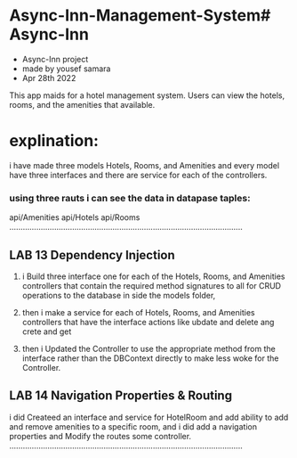 # Async-Inn-Management-System# Async-Inn
- Async-Inn project
- made by yousef samara
- Apr 28th 2022

This app maids for a hotel management system. Users can view the hotels, rooms, and the amenities that available.

# explination:

i have made three models Hotels, Rooms, and Amenities and every model have three interfaces and there are service for each of the controllers.

### using three rauts i can see the data in datapase taples:

api/Amenities
api/Hotels
api/Rooms
........................................................................................................
## LAB 13 Dependency Injection

1. i Build three interface one for each of the Hotels, Rooms, and Amenities controllers  that contain the required method signatures to all for CRUD operations to the database in side the models folder,

2. then i make a service for each of Hotels, Rooms, and Amenities controllers that have the interface actions like ubdate and delete ang crete and get

3. then i Updated the Controller to use the appropriate method from the interface rather than the DBContext directly to make less woke for the Controller.


## LAB 14 Navigation Properties & Routing

i did Createed an interface and service for HotelRoom and add ability to add and remove amenities to a specific room, and i did add a navigation properties and Modify the routes some controller.
........................................................................................................





